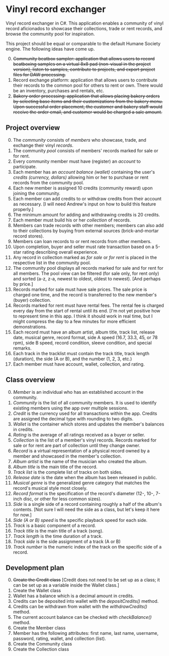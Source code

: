 # Vinyl record exchanger

Vinyl record exchanger in C#. This application enables a community of vinyl record aficionados to showcase their collections, trade or rent records, and browse the community pool for inspiration. 

This project should be equal or comparable to the default Humane Society engine. The following ideas have come up.

0. ~~Community beatbox sampler: application that allows users to record beatboxing samples on a virtual 8x8 pad (non-visual in the project version), listen to samples, contribute to projects, and export project files for DAW processing.~~
0. Record exchange platform: application that allows users to contribute their records to the common pool for others to rent or own. There would be an inventory, purchases and rentals, etc.
0. ~~Bakery order processing: application that allows placing bakery orders by selecting base items and their customizations from the bakery menu. Upon successful order placement, the customer and bakery staff would receive the order email, and customer would be charged a sale amount.~~

## Project overview 

0. The *community* consists of *members* who showcase, trade, and exchange their vinyl *records*.
0. The community *pool* consists of members' records marked for sale or for rent.
0. Every community member must have (register) an *account* to participate. 
0. Each member has an *account balance (wallet)* containing the user's *credits (currency, dollars)* allowing him or her to purchase or rent records from the community pool. 
0. Each new member is assigned 10 credits (community reward) upon joining the community. 
0. Each member can add credits to or withdraw credits from their account as necessary. [I will need Andrew's input on how to build this feature properly.]
0. The minimum amount for adding and withdrawing credits is 20 credits.
0. Each member must build his or her *collection* of records. 
0. Members can trade records with other members; members can also add to their collections by buying from external sources (brick-and-mortar record stores). 
0. Members can loan records to or rent records from other members. 
0. Upon completion, buyer and seller must rate transaction based on a 5-star rating describing overall experience.
0. Any record in collection marked as *for sale* or *for rent* is placed in the respective list in the community pool. 
0. The community pool displays all records marked for sale and for rent for all members. The pool view can be filtered (for sale only, for rent only) and sorted (a-z, z-a, newest to oldest, oldest to newest). [And perhaps by price.]
0. Records marked for sale must have sale prices. The sale price is charged one time, and the record is transferred to the new member's (buyer) collection.
0. Records marked for rent must have rental fees. The rental fee is charged every day from the start of rental until its end. [I'm not yet positive how to represent time in this app. I think it should work in real time, but I might compress the day to a few minutes for more efficient demonstrations. 
0. Each record must have an album artist, album title, track list, release date, musical genre, record format, side A speed (16.7, 33.3, 45, or 78 rpm), side B speed, record condition, sleeve condition, and special remarks.
0. Each track in the tracklist must contain the track title, track length (duration), the side (A or B), and the number (1, 2, 3, etc.)
0. Each member must have account, wallet, collection, and rating.

## Class overview

0. *Member* is an individual who has an established account in the community.
0. *Community* is the list of all community members. It is used to identify existing members using the app over multiple sessions.
0. *Credit* is the currency used for all transactions within the app. Credits are assigned the decimal type with rounding to two digits. 
0. *Wallet* is the container which stores and updates the member's balances in credits. 
0. *Rating* is the average of all ratings received as a buyer or seller. 
0. *Collection* is the list of a member's vinyl records. Records marked for sale or for rent are part of collection until they change owner. 
0. *Record* is a virtual representation of a physical record owned by a member and showcased in the member's collection. 
0. *Album artist* is the name of the musician who created the album. 
0. *Album title* is the main title of the record. 
0. *Track list* is the complete list of tracks on both sides.
0. *Release date* is the date when the album has been released in public.
0. *Musical genre* is the generalized genre category that matches the record's musical style most closely.
0. *Record format* is the specification of the record's diameter (12-, 10-, 7-inch disc, or other for less common sizes).
0. *Side* is a single side of a record containing roughly a half of the album's contents. [Not sure I will need the side as a class, but let's keep it here for now.]
0. *Side (A or B) speed* is the specific playback speed for each side. 
0. *Track* is a basic component of a record. 
0. *Track title* is the main title of a track (song).
0. *Track length* is the time duration of a track.
0. *Track side* is the side assignment of a track (A or B)
0. *Track number* is the numeric index of the track on the specific side of a record. 

## Development plan

0. ~~Create the Credit class~~ [Credit does not need to be set up as a class; it can be set up as a variable inside the Wallet class.]
0. Create the Wallet class
 0. Wallet has a balance which is a decimal amount in credits. 
 0. Credits can be deposited into wallet with the *depositCredits()* method.
 0. Credits can be withdrawn from wallet with the *withdrawCredits()* method. 
 0. The current account balance can be checked with *checkBalance()* method. 
0. Create the Member class
 0. Member has the following attributes: first name, last name, username, password, rating, wallet, and collection (list). 
0. Create the Community class
0. Create the Collection class